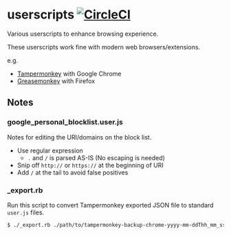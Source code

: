 userscripts [![CircleCI](https://circleci.com/gh/curipha/userscripts.svg?style=svg)](https://circleci.com/gh/curipha/userscripts)
====================
Various userscripts to enhance browsing experience.

These userscripts work fine with modern web browsers/extensions.

e.g.
- [Tampermonkey](https://chrome.google.com/webstore/detail/tampermonkey/dhdgffkkebhmkfjojejmpbldmpobfkfo) with Google Chrome
- [Greasemonkey](https://addons.mozilla.org/ja/firefox/addon/greasemonkey/) with Firefox


Notes
--------------------
### google_personal_blocklist.user.js
Notes for editing the URI/domains on the block list.

- Use regular expression
  - `.` and `/` is parsed AS-IS (No escaping is needed)
- Snip off `http://` or `https://` at the beginning of URI
- Add `/` at the tail to avoid false positives

### _export.rb
Run this script to convert Tampermonkey exported JSON file to standard `user.js` files.

```bash
$ ./_export.rb ./path/to/tampermonkey-backup-chrome-yyyy-mm-ddThh_mm_ss.sssZ.txt
```

